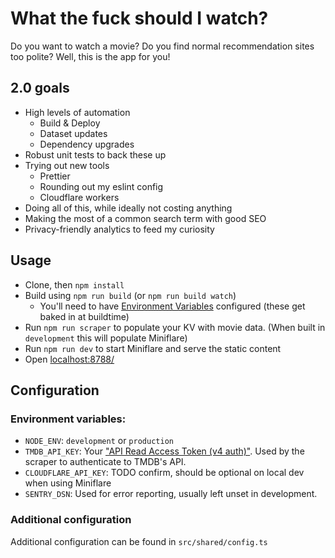 # What the fuck should I watch?

Do you want to watch a movie? Do you find normal recommendation sites too polite? Well, this is the app for you!

## 2.0 goals
- High levels of automation
  - Build & Deploy
  - Dataset updates
  - Dependency upgrades
- Robust unit tests to back these up
- Trying out new tools
  - Prettier
  - Rounding out my eslint config
  - Cloudflare workers
- Doing all of this, while ideally not costing anything
- Making the most of a common search term with good SEO
- Privacy-friendly analytics to feed my curiosity

## Usage
- Clone, then `npm install`
- Build using `npm run build` (or `npm run build watch`)
  - You'll need to have [Environment Variables](#environment-variables) configured (these get baked in at buildtime)
- Run `npm run scraper` to populate your KV with movie data. (When built in `development` this will populate Miniflare)
- Run `npm run dev` to start Miniflare and serve the static content
- Open [localhost:8788/](http://localhost:8788/)

## Configuration

### Environment variables:

- `NODE_ENV`: `development` or `production`
- `TMDB_API_KEY`: Your ["API Read Access Token (v4 auth)"](https://www.themoviedb.org/settings/api). Used by the scraper to authenticate to TMDB's API.
- `CLOUDFLARE_API_KEY`: TODO confirm, should be optional on local dev when using Miniflare
- `SENTRY_DSN`: Used for error reporting, usually left unset in development.

### Additional configuration
Additional configuration can be found in `src/shared/config.ts`
